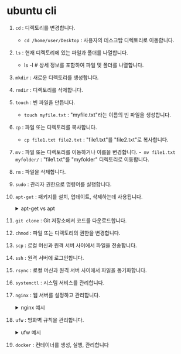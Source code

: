 # ubuntu cli

1. `cd` : 디렉토리를 변경합니다.
    - `cd /home/user/Desktop` : 사용자의 데스크탑 디렉토리로 이동합니다.

2. `ls` : 현재 디렉토리에 있는 파일과 폴더를 나열합니다.
    - ls -l # 상세 정보를 포함하여 파일 및 폴더를 나열합니다.

3. `mkdir` : 새로운 디렉토리를 생성합니다.
4. `rmdir` : 디렉토리를 삭제합니다.
5. `touch` : 빈 파일을 만듭니다.
    - `touch myfile.txt` : "myfile.txt"라는 이름의 빈 파일을 생성합니다.

6. `cp` : 파일 또는 디렉토리를 복사합니다.
    - `cp file1.txt file2.txt` : "file1.txt"를 "file2.txt"로 복사합니다.

7. `mv` : 파일 또는 디렉토리를 이동하거나 이름을 변경합니다.
    -` mv file1.txt myfolder/` : "file1.txt"를 "myfolder" 디렉토리로 이동합니다.

8. `rm` : 파일을 삭제합니다.

9. `sudo` : 관리자 권한으로 명령어를 실행합니다.
10. `apt-get` : 패키지를 설치, 업데이트, 삭제하는데 사용됩니다.

    <details>
    <summary>apt-get vs apt</summary>
    <div markdown="1">

    안녕
    사용자가 일반 리눅스 사용자라면 apt를 사용하는 것이 효과적이고, 패키지 관리의 세밀한 옵션을 주로 사용하는 스크립트 작업에서는 apt-get을 사용하는 것이 좋습니다.

    - `apt-get install firefox` : "firefox"라는 이름의 웹 브라우저를 설치합니다

    - `apt install` : `apt-get install` : 패키지 목록
    - `apt remove` : `apt-get remove` :	패키지 삭제
    - `apt purge` :	`apt-get purge` : 패키지와 관련 설정 제거
    - `apt update` : `apt-get update` : 레파지토리 인덱스 갱신
    - `apt upgrade` : `apt-get upgrade` : 업그레이드 가능한 모든 패키지 업그레이드
    - `apt autoremove`: `apt-get autoremove` : 불필요한 패키지 제거
    - `apt full-upgrade` : `apt-get dist-upgrade` : 의존성 고려한 패키지 업그레이드
    - `apt search` : `apt-cache search` : 프로그램 검색
    - `apt show` : `apt-cache show` : 패키지 상세 정보 출력

    </div>
    </details>

11. `git clone` : Git 저장소에서 코드를 다운로드합니다.
12. `chmod` : 파일 또는 디렉토리의 권한을 변경합니다.
13. `scp` : 로컬 머신과 원격 서버 사이에서 파일을 전송합니다.
14. `ssh` : 원격 서버에 로그인합니다.
15. `rsync` : 로컬 머신과 원격 서버 사이에서 파일을 동기화합니다.
16. `systemctl` : 시스템 서비스를 관리합니다.
17. `nginx` : 웹 서버를 설정하고 관리합니다.

    <details>
    <summary>nginx 예시</summary>
    <div markdown="1">

    안녕
    사용자가 일반 리눅스 사용자라면 apt를 사용하는 것이 효과적이고, 패키지 관리의 세밀한 옵션을 주로 사용하는 스크립트 작업에서는 apt-get을 사용하는 것이 좋습니다.

    - `apt-get install firefox` : "firefox"라는 이름의 웹 브라우저를 설치합니다

    - `apt install` : `apt-get install` : 패키지 목록
    - `apt remove` : `apt-get remove` :	패키지 삭제
    - `apt purge` :	`apt-get purge` : 패키지와 관련 설정 제거
    - `apt update` : `apt-get update` : 레파지토리 인덱스 갱신
    - `apt upgrade` : `apt-get upgrade` : 업그레이드 가능한 모든 패키지 업그레이드
    - `apt autoremove`: `apt-get autoremove` : 불필요한 패키지 제거
    - `apt full-upgrade` : `apt-get dist-upgrade` : 의존성 고려한 패키지 업그레이드
    - `apt search` : `apt-cache search` : 프로그램 검색
    - `apt show` : `apt-cache show` : 패키지 상세 정보 출력

    </div>
    </details>

18. `ufw` : 방화벽 규칙을 관리합니다.

    <details>
    <summary>ufw 예시</summary>
    <div markdown="1">
    
    - `ufw enable` : 방화벽을 활성화합니다.

        - `sudo ufw enable`

    - `ufw disable` : 방화벽을 비활성화합니다.

        - `sudo ufw disable`

    - `ufw status` : 방화벽 상태를 확인합니다.

        - `sudo ufw status`

    - `ufw allow` : 포트 및 프로토콜을 허용합니다.

        - `sudo ufw allow 80/tcp` : 80번 포트와 TCP 프로토콜을 허용합니다.

    - `ufw deny` : 포트 및 프로토콜을 차단합니다.

        - `sudo ufw deny 22/tcp` : 22번 포트와 TCP 프로토콜을 차단합니다.

    - `ufw delete` : ufw 규칙을 삭제합니다.

        - `sudo ufw delete allow 80/tcp` : 80번 포트와 TCP 프로토콜을 허용하는 ufw 규칙을 삭제합니다.

    - `ufw reset` : ufw 설정을 초기화합니다.

        - `sudo ufw reset`

    - `ufw limit` : 연결 제한을 설정합니다.

        - sudo ufw limit ssh # SSH 연결을 3회로 제한합니다.

    - `ufw logging` : 로그 기록을 설정합니다.

        - `sudo ufw logging on` # ufw 로그 기록을 활성화합니다.

    - `ufw app list` : ufw 애플리케이션 리스트를 확인합니다.
        - `sudo ufw app list` : ufw 애플리케이션 리스트를 출력합니다.

    </div>
    </details>

    
19. `docker` : 컨테이너를 생성, 실행, 관리합니다



